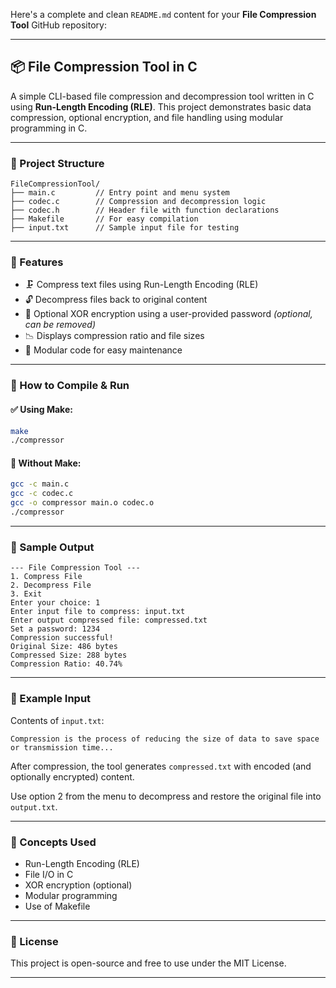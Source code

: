 Here's a complete and clean `README.md` content for your **File Compression Tool** GitHub repository:

---

## 📦 File Compression Tool in C

A simple CLI-based file compression and decompression tool written in C using **Run-Length Encoding (RLE)**. This project demonstrates basic data compression, optional encryption, and file handling using modular programming in C.

---

### 📁 Project Structure

```
FileCompressionTool/
├── main.c         // Entry point and menu system
├── codec.c        // Compression and decompression logic
├── codec.h        // Header file with function declarations
├── Makefile       // For easy compilation
├── input.txt      // Sample input file for testing
```

---

### 🔧 Features

* 🗜️ Compress text files using Run-Length Encoding (RLE)
* 🔓 Decompress files back to original content
* 🔐 Optional XOR encryption using a user-provided password *(optional, can be removed)*
* 📉 Displays compression ratio and file sizes
* 🧩 Modular code for easy maintenance

---

### 🚀 How to Compile & Run

#### ✅ Using Make:

```bash
make
./compressor
```

#### 🔄 Without Make:

```bash
gcc -c main.c
gcc -c codec.c
gcc -o compressor main.o codec.o
./compressor
```

---

### 📌 Sample Output

```
--- File Compression Tool ---
1. Compress File
2. Decompress File
3. Exit
Enter your choice: 1
Enter input file to compress: input.txt
Enter output compressed file: compressed.txt
Set a password: 1234
Compression successful!
Original Size: 486 bytes
Compressed Size: 288 bytes
Compression Ratio: 40.74%
```

---

### 🧪 Example Input

Contents of `input.txt`:

```
Compression is the process of reducing the size of data to save space or transmission time...
```

After compression, the tool generates `compressed.txt` with encoded (and optionally encrypted) content.

Use option 2 from the menu to decompress and restore the original file into `output.txt`.

---

### 📌 Concepts Used

* Run-Length Encoding (RLE)
* File I/O in C
* XOR encryption (optional)
* Modular programming
* Use of Makefile

---

### 📁 License

This project is open-source and free to use under the MIT License.

---
